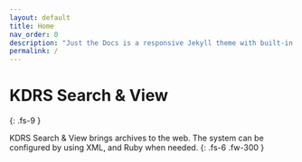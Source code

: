```yaml
---
layout: default
title: Home
nav_order: 0
description: "Just the Docs is a responsive Jekyll theme with built-in search that is easily customizable and hosted on GitHub Pages."
permalink: /
---
```


# KDRS Search & View
{: .fs-9 }

KDRS Search & View brings archives to the web. The system can be configured by using XML, and Ruby when needed.
{: .fs-6 .fw-300 }
